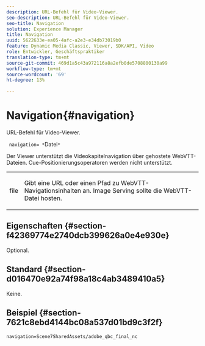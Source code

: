 ```yaml
---
description: URL-Befehl für Video-Viewer.
seo-description: URL-Befehl für Video-Viewer.
seo-title: Navigation
solution: Experience Manager
title: Navigation
uuid: 5622633e-ea05-4afc-a2e3-e34db73019b0
feature: Dynamic Media Classic, Viewer, SDK/API, Video
role: Entwickler, Geschäftspraktiker
translation-type: tm+mt
source-git-commit: 469d1a5c43a972116a8a2efb0de5708800130a99
workflow-type: tm+mt
source-wordcount: '69'
ht-degree: 13%

---
```



# Navigation{#navigation}

URL-Befehl für Video-Viewer.

` navigation= *`Datei`*`

Der Viewer unterstützt die Videokapitelnavigation über gehostete WebVTT-Dateien. Cue-Positionierungsoperatoren werden nicht unterstützt.

<table id="table_C616483932C2482CA9794DDD7313FD7C"> 
 <tbody> 
  <tr> 
   <td colname="col1"> <p> <span class="codeph"> <span class="varname"> file</span> </span> </p> </td> 
   <td colname="col2"> <p> Gibt eine URL oder einen Pfad zu WebVTT-Navigationsinhalten an. Image Serving sollte die WebVTT-Datei hosten. </p> </td> 
  </tr> 
 </tbody> 
</table>

## Eigenschaften {#section-f42369774e2740dcb399626a0e4e930e}

Optional.

## Standard {#section-d016470e92a74f98a18c4ab3489410a5}

Keine.

## Beispiel {#section-7621c8ebd4144bc08a537d01bd9c3f2f}

```
navigation=Scene7SharedAssets/adobe_qbc_final_nc
```

